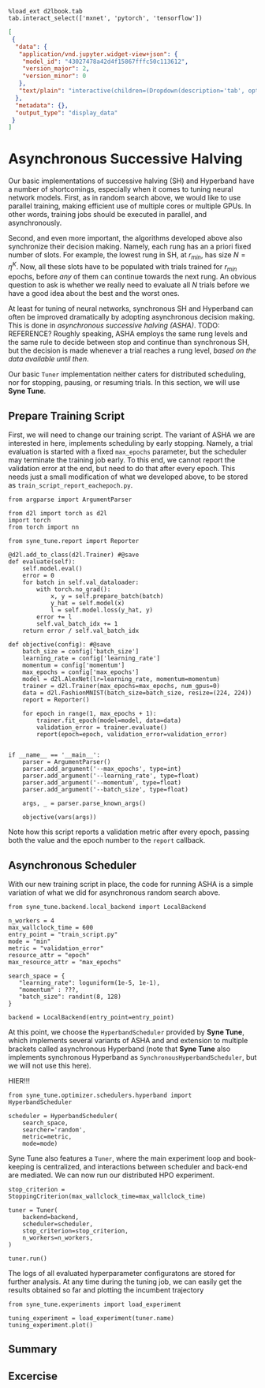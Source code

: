 ```{.python .input  n=1}
%load_ext d2lbook.tab
tab.interact_select(['mxnet', 'pytorch', 'tensorflow'])
```

```{.json .output n=1}
[
 {
  "data": {
   "application/vnd.jupyter.widget-view+json": {
    "model_id": "43027478a42d4f15867fffc50c113612",
    "version_major": 2,
    "version_minor": 0
   },
   "text/plain": "interactive(children=(Dropdown(description='tab', options=('mxnet', 'pytorch', 'tensorflow'), value=None), Out\u2026"
  },
  "metadata": {},
  "output_type": "display_data"
 }
]
```

# Asynchronous Successive Halving

Our basic implementations of successive halving (SH) and Hyperband have a number of
shortcomings, especially when it comes to tuning neural network models. First,
as in random search above, we would like to use parallel training, making
efficient use of multiple cores or multiple GPUs. In other words, training jobs
should be executed in parallel, and asynchronously.

Second, and even more important, the algorithms developed above also synchronize
their decision making. Namely, each rung has an a priori fixed number of slots.
For example, the lowest rung in SH, at $r_{min}$, has size $N = \eta^K$. Now,
all these slots have to be populated with trials trained for $r_{min}$ epochs,
before *any* of them can continue towards the next rung. An obvious question to
ask is whether we really need to evaluate all $N$ trials before we have a good
idea about the best and the worst ones.

At least for tuning of neural networks, synchronous SH and Hyperband can often be
improved dramatically by adopting asynchronous decision making. This is done
in *asynchronous successive halving (ASHA)*. TODO: REFERENCE? Roughly speaking,
ASHA employs the same rung levels and the same rule to decide between stop and
continue than synchronous SH, but the decision is made whenever a trial reaches
a rung level, *based on the data available until then*.

Our basic `Tuner` implementation neither caters for distributed scheduling, nor
for stopping, pausing, or resuming trials. In this section, we will use
**Syne Tune**.

## Prepare Training Script

First, we will need to change our training script. The variant of ASHA we are
interested in here, implements scheduling by early stopping. Namely, a trial
evaluation is started with a fixed `max_epochs` parameter, but the scheduler
may terminate the training job early. To this end, we cannot report the
validation error at the end, but need to do that after every epoch. This needs
just a small modification of what we developed above, to be stored as
`train_script_report_eachepoch.py`.

```{.python .input}
from argparse import ArgumentParser

from d2l import torch as d2l
import torch
from torch import nn

from syne_tune.report import Reporter

@d2l.add_to_class(d2l.Trainer) #@save
def evaluate(self):
    self.model.eval()
    error = 0
    for batch in self.val_dataloader:
        with torch.no_grad():
            x, y = self.prepare_batch(batch)
            y_hat = self.model(x)
            l = self.model.loss(y_hat, y)
        error += l
        self.val_batch_idx += 1
    return error / self.val_batch_idx

def objective(config): #@save
    batch_size = config['batch_size']
    learning_rate = config['learning_rate']
    momentum = config['momentum']
    max_epochs = config['max_epochs']
    model = d2l.AlexNet(lr=learning_rate, momentum=momentum)
    trainer = d2l.Trainer(max_epochs=max_epochs, num_gpus=0)
    data = d2l.FashionMNIST(batch_size=batch_size, resize=(224, 224))
    report = Reporter()

    for epoch in range(1, max_epochs + 1):
        trainer.fit_epoch(model=model, data=data)
        validation_error = trainer.evaluate()
        report(epoch=epoch, validation_error=validation_error)


if __name__ == '__main__':
    parser = ArgumentParser()
    parser.add_argument('--max_epochs', type=int)
    parser.add_argument('--learning_rate', type=float)
    parser.add_argument('--momentum', type=float)
    parser.add_argument('--batch_size', type=float)

    args, _ = parser.parse_known_args()

    objective(vars(args))
```

Note how this script reports a validation metric after every epoch, passing
both the value and the epoch number to the `report` callback.

## Asynchronous Scheduler

With our new training script in place, the code for running ASHA is a simple
variation of what we did for asynchronous random search above.

```{.python .input  n=6}
from syne_tune.backend.local_backend import LocalBackend

n_workers = 4
max_wallclock_time = 600
entry_point = "train_script.py"
mode = "min"
metric = "validation_error"
resource_attr = "epoch"
max_resource_attr = "max_epochs"

search_space = {
   "learning_rate": loguniform(1e-5, 1e-1),
   "momentum" : ???,
   "batch_size": randint(8, 128)
}

backend = LocalBackend(entry_point=entry_point)
```

At this point, we choose the `HyperbandScheduler` provided by **Syne Tune**, which
implements several variants of ASHA and and extension to multiple brackets called
asynchronous Hyperband (note that **Syne Tune** also implements synchronous
Hyperband as `SynchronousHyperbandScheduler`, but we will not use this here).

HIER!!!

```{.python .input  n=4}
from syne_tune.optimizer.schedulers.hyperband import HyperbandScheduler

scheduler = HyperbandScheduler(
    search_space,
    searcher='random',
    metric=metric,
    mode=mode)
```

Syne Tune also features a `Tuner`, where the main experiment loop and book-keeping is
centralized, and interactions between scheduler and back-end are mediated. We can now
run our distributed HPO experiment.

```{.python .input  n=4}
stop_criterion = StoppingCriterion(max_wallclock_time=max_wallclock_time)

tuner = Tuner(
    backend=backend,
    scheduler=scheduler,
    stop_criterion=stop_criterion,
    n_workers=n_workers,
)

tuner.run()
```

The logs of all evaluated hyperparameter configuratons are stored for further analysis. At any time during the tuning job, we can easily get the results obtained so far and plotting the incumbent trajectory

```{.python .input}
from syne_tune.experiments import load_experiment

tuning_experiment = load_experiment(tuner.name)
tuning_experiment.plot()
```

## Summary

## Excercise
